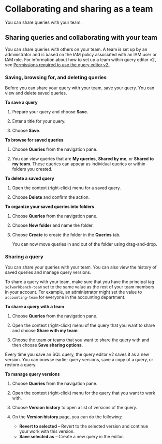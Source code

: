 # Collaborating and sharing as a team<a name="query-editor-v2-team"></a>

You can share queries with your team\. 

## Sharing queries and collaborating with your team<a name="query-editor-v2-share"></a>

You can share queries with others on your team\. A team is set up by an administrator and is based on the IAM policy associated with an IAM user or IAM role\. For information about how to set up a team within query editor v2, see [Permissions required to use the query editor v2 ](redshift-iam-access-control-identity-based.md#redshift-policy-resources.required-permissions.query-editor-v2)\. 

### Saving, browsing for, and deleting queries<a name="query-editor-v2-save-delete-queries"></a>

Before you can share your query with your team, save your query\. You can view and delete saved queries\. 

**To save a query**

1. Prepare your query and choose **Save**\.

1. Enter a title for your query\.

1. Choose **Save**\. 

**To browse for saved queries**

1. Choose **Queries** from the navigation pane\.

1. You can view queries that are **My queries**, **Shared by me**, or **Shared to my team**\. These queries can appear as individual queries or within folders you created\.

**To delete a saved query**

1. Open the context \(right\-click\) menu for a saved query\.

1. Choose **Delete** and confirm the action\. 

**To organize your saved queries into folders**

1. Choose **Queries** from the navigation pane\.

1. Choose **New folder** and name the folder\. 

1. Choose **Create** to create the folder in the **Queries** tab\. 

   You can now move queries in and out of the folder using drag\-and\-drop\.

### Sharing a query<a name="query-editor-v2-query-share"></a>

You can share your queries with your team\. You can also view the history of saved queries and manage query versions\. 

To share a query with your team, make sure that you have the principal tag `sqlworkbench-team` set to the same value as the rest of your team members in your account\. For example, an administrator might set the value to `accounting-team` for everyone in the accounting department\.

**To share a query with a team**

1. Choose **Queries** from the navigation pane\.

1. Open the context \(right\-click\) menu of the query that you want to share and choose **Share with my team**\.

1. Choose the team or teams that you want to share the query with and then choose **Save sharing options**\. 

Every time you save an SQL query, the query editor v2 saves it as a new version\. You can browse earlier query versions, save a copy of a query, or restore a query\. 

**To manage query versions**

1. Choose **Queries** from the navigation pane\.

1. Open the context \(right\-click\) menu for the query that you want to work with\.

1. Choose **Version history** to open a list of versions of the query\.

1. On the **Version history** page, you can do the following:
   + **Revert to selected** – Revert to the selected version and continue your work with this version\.
   + **Save selected as** – Create a new query in the editor\.